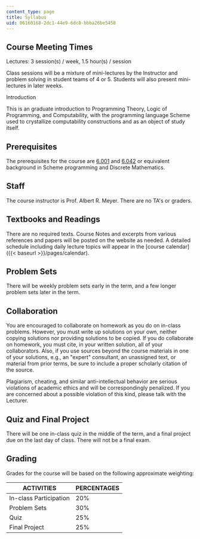 ```yaml
---
content_type: page
title: Syllabus
uid: 06160168-2dc1-44e9-6dc8-bbba26be5458
---
```


Course Meeting Times
--------------------

Lectures: 3 session(s) / week, 1.5 hour(s) / session

Class sessions will be a mixture of mini-lectures by the Instructor and problem solving in student teams of 4 or 5. Students will also present mini-lectures in later weeks.

Introduction

This is an graduate introduction to Programming Theory, Logic of Programming, and Computability, with the programming language Scheme used to crystallize computability constructions and as an object of study itself.

Prerequisites
-------------

The prerequisites for the course are [6.001](/courses/6-001-structure-and-interpretation-of-computer-programs-spring-2005) and [6.042](/courses/6-042j-mathematics-for-computer-science-fall-2010/) or equivalent background in Scheme programming and Discrete Mathematics.

Staff
-----

The course instructor is Prof. Albert R. Meyer. There are no TA's or graders.

Textbooks and Readings
----------------------

There are no required texts. Course Notes and excerpts from various references and papers will be posted on the website as needed. A detailed schedule including daily lecture topics will appear in the [course calendar]({{< baseurl >}}/pages/calendar).

Problem Sets
------------

There will be weekly problem sets early in the term, and a few longer problem sets later in the term.

Collaboration
-------------

You are encouraged to collaborate on homework as you do on in-class problems. However, you must write up solutions on your own, neither copying solutions nor providing solutions to be copied. If you do collaborate on homework, you must cite, in your written solution, all of your collaborators. Also, if you use sources beyond the course materials in one of your solutions, e.g., an "expert" consultant, an unassigned text, or material from prior terms, be sure to include a proper scholarly citation of the source.

Plagiarism, cheating, and similar anti-intellectual behavior are serious violations of academic ethics and will be correspondingly penalized. If you are concerned about a possible violation of this kind, please talk with the Lecturer.

Quiz and Final Project
----------------------

There will be one in-class quiz in the middle of the term, and a final project due on the last day of class. There will not be a final exam.

Grading
-------

Grades for the course will be based on the following approximate weighting:

| ACTIVITIES | PERCENTAGES |
| --- | --- |
| In-class Participation | 20% |
| Problem Sets | 30% |
| Quiz | 25% |
| Final Project | 25%